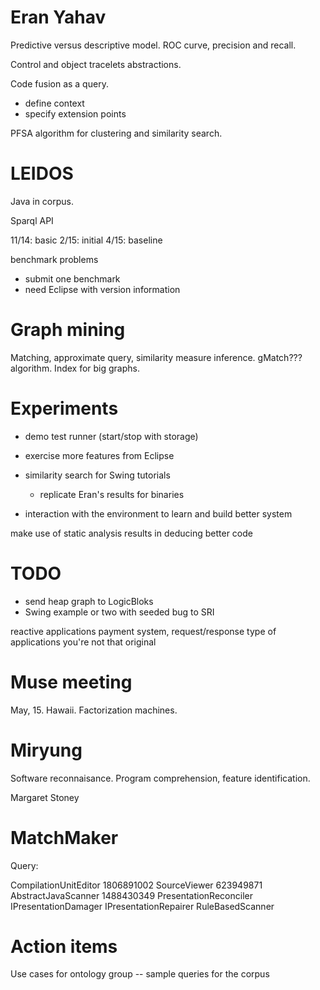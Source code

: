 Eran Yahav
==========

Predictive versus descriptive model. 
ROC curve, precision and recall.

Control and object tracelets abstractions.

Code fusion as a query.
* define context
* specify extension points

PFSA algorithm for clustering and similarity search.

LEIDOS
======

Java in corpus.

Sparql API 

11/14: basic
2/15: initial
4/15: baseline

benchmark problems
* submit one benchmark
* need Eclipse with version information

Graph mining
============

Matching, approximate query, similarity measure inference. gMatch??? algorithm. Index for big graphs.

Experiments
===========

* demo test runner (start/stop with storage)
* exercise more features from Eclipse
* similarity search for Swing tutorials
  * replicate Eran's results for binaries

* interaction with the environment to learn and build better system

make use of static analysis results in deducing better code

TODO
====
* send heap graph to LogicBloks 
* Swing example or two with seeded bug to SRI

reactive applications
  payment system, request/response type of applications
you're not that original

Muse meeting
============

May, 15. Hawaii.
Factorization machines.

Miryung
=======

Software reconnaisance.
Program comprehension, feature identification.

Margaret Stoney


MatchMaker
==========

Query:

CompilationUnitEditor 1806891002
SourceViewer 623949871
AbstractJavaScanner 1488430349
PresentationReconciler
IPresentationDamager
IPresentationRepairer
RuleBasedScanner


Action items
============

Use cases for ontology group -- sample queries for the corpus



